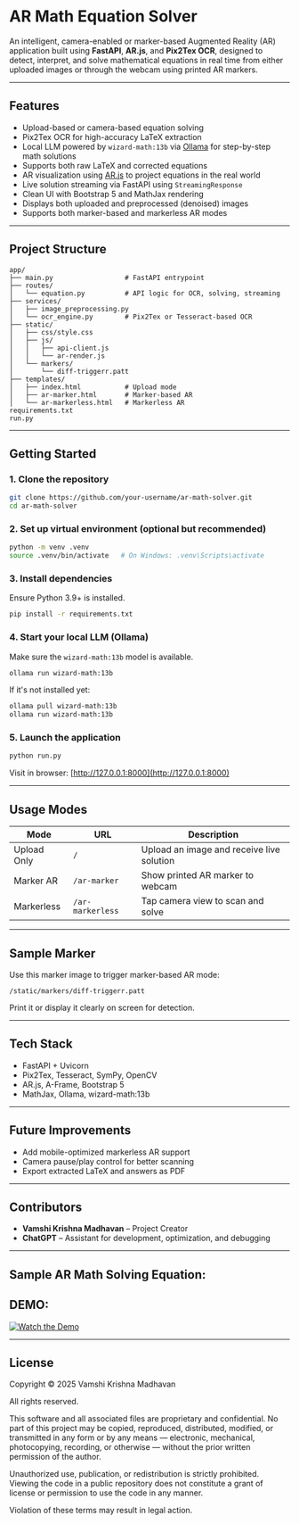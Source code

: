 # AR Math Equation Solver

An intelligent, camera-enabled or marker-based Augmented Reality (AR) application built using **FastAPI**, **AR.js**, and **Pix2Tex OCR**, designed to detect, interpret, and solve mathematical equations in real time from either uploaded images or through the webcam using printed AR markers.

---

## Features

- Upload-based or camera-based equation solving
- Pix2Tex OCR for high-accuracy LaTeX extraction
- Local LLM powered by `wizard-math:13b` via [Ollama](https://ollama.com/) for step-by-step math solutions
- Supports both raw LaTeX and corrected equations
- AR visualization using [AR.js](https://ar-js-org.github.io/AR.js-Docs/) to project equations in the real world
- Live solution streaming via FastAPI using `StreamingResponse`
- Clean UI with Bootstrap 5 and MathJax rendering
- Displays both uploaded and preprocessed (denoised) images
- Supports both marker-based and markerless AR modes

---

## Project Structure

```
app/
├── main.py                  # FastAPI entrypoint
├── routes/
│   └── equation.py          # API logic for OCR, solving, streaming
├── services/
│   ├── image_preprocessing.py
│   └── ocr_engine.py        # Pix2Tex or Tesseract-based OCR
├── static/
│   ├── css/style.css
│   ├── js/
│   │   ├── api-client.js
│   │   └── ar-render.js
│   └── markers/
│       └── diff-triggerr.patt
├── templates/
│   ├── index.html           # Upload mode
│   ├── ar-marker.html       # Marker-based AR
│   └── ar-markerless.html   # Markerless AR
requirements.txt
run.py
```

---

## Getting Started

### 1. Clone the repository

```bash
git clone https://github.com/your-username/ar-math-solver.git
cd ar-math-solver
```

### 2. Set up virtual environment (optional but recommended)

```bash
python -m venv .venv
source .venv/bin/activate   # On Windows: .venv\Scripts\activate
```

### 3. Install dependencies

Ensure Python 3.9+ is installed.

```bash
pip install -r requirements.txt
```

### 4. Start your local LLM (Ollama)

Make sure the `wizard-math:13b` model is available.

```bash
ollama run wizard-math:13b
```

If it's not installed yet:

```bash
ollama pull wizard-math:13b
ollama run wizard-math:13b
```

### 5. Launch the application

```bash
python run.py
```

Visit in browser: [http://127.0.0.1:8000](http://127.0.0.1:8000)

---

## Usage Modes

| Mode        | URL              | Description                               |
|-------------|------------------|-------------------------------------------|
| Upload Only | `/`              | Upload an image and receive live solution |
| Marker AR   | `/ar-marker`     | Show printed AR marker to webcam          |
| Markerless  | `/ar-markerless` | Tap camera view to scan and solve         |

---

## Sample Marker

Use this marker image to trigger marker-based AR mode:

```
/static/markers/diff-triggerr.patt
```

Print it or display it clearly on screen for detection.

---

## Tech Stack

- FastAPI + Uvicorn
- Pix2Tex, Tesseract, SymPy, OpenCV
- AR.js, A-Frame, Bootstrap 5
- MathJax, Ollama, wizard-math:13b

---

## Future Improvements

- Add mobile-optimized markerless AR support
- Camera pause/play control for better scanning
- Export extracted LaTeX and answers as PDF

---

## Contributors

- **Vamshi Krishna Madhavan** – Project Creator  
- **ChatGPT** – Assistant for development, optimization, and debugging

---

## Sample AR Math Solving Equation:

## DEMO:

[![Watch the Demo](https://is1-ssl.mzstatic.com/image/thumb/Purple112/v4/b1/fc/3d/b1fc3d96-a69d-acba-2ec2-e3460f185368/AppIcon-1x_U007emarketing-0-0-0-7-0-0-85-220.png/1200x630wa.png)](https://drive.google.com/uc?id=1-GuAkBnskkBW-FC4DKYmFsbOpTIUVpdl)

---

## License

Copyright © 2025 Vamshi Krishna Madhavan

All rights reserved.

This software and all associated files are proprietary and confidential. No part of this project may be copied, reproduced, distributed, modified, or transmitted in any form or by any means — electronic, mechanical, photocopying, recording, or otherwise — without the prior written permission of the author.

Unauthorized use, publication, or redistribution is strictly prohibited. Viewing the code in a public repository does not constitute a grant of license or permission to use the code in any manner.

Violation of these terms may result in legal action.
